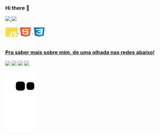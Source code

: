 ### Hi there 👋

<div>
  <a href="https://github.com/GisellePrecegueiro">
  <img height="180em" src="https://github-readme-stats.vercel.app/api?username=GisellePrecegueiro&show_icons=true&theme=radical&include_all_commits=true&count_private=true"/>
  <img height="180em" src="https://github-readme-stats.vercel.app/api/top-langs/?username=GisellePrecegueiro&layout=compact&langs_count=6&theme=radical"/>
</div>
<div style="display: inline_block"><br>
  <img align="center" alt="Js" height="30" width="40" src="https://raw.githubusercontent.com/devicons/devicon/master/icons/javascript/javascript-plain.svg">
  <img align="center" alt="HTML" height="30" width="40" src="https://raw.githubusercontent.com/devicons/devicon/master/icons/html5/html5-original.svg">
  <img align="center" alt="CSS" height="30" width="40" src="https://raw.githubusercontent.com/devicons/devicon/master/icons/css3/css3-original.svg">
</div>
 
 <br>
 
  ### Pra saber mais sobre mim, de uma olhada nas redes abaixo!
 
<div> 
  <a href="https://www.instagram.com/giisellec/" target="_blank"><img src="https://img.shields.io/badge/-Instagram-%23E4405F?style=for-the-badge&logo=instagram&logoColor=white" target="_blank"></a>
 <a href="" target="_blank"><img src="https://img.shields.io/badge/Discord-7289DA?style=for-the-badge&logo=discord&logoColor=white" target="_blank"></a> 
 <a href="www.linkedin.com/in/giselle-precegueiro" target="_blank"><img src="https://img.shields.io/badge/-LinkedIn-%230077B5?style=for-the-badge&logo=linkedin&logoColor=white" target="_blank"></a>
  <a href="https://codepen.io/giselleprecegueiro"><img width="120px" src="https://cdn.jsdelivr.net/gh/devicons/devicon/icons/codepen/codepen-original-wordmark.svg"> </a>
          
 
  ![Snake animation](https://github.com/GisellePrecegueiro/GisellePrecegueiro/blob/output/github-contribution-grid-snake.svg)

</div>
